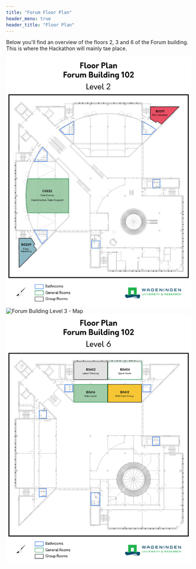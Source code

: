 ```yaml
---
title: "Forum Floor Plan"
header_menu: true
header_title: "Floor Plan"
---
```

Below you'll find an overview of the floors 2, 3 and 6 of the Forum building. This is where the Hackathon will mainly tae place.

![Forum Building Level 2 - Map](content/images/Floor_Plan_Level2.jpg)
![Forum Building Level 3 - Map](Floor_Plan_Level3.jpg)
![Forum Building Level 6 - Map](images/Floor_Plan_Level6.jpg)